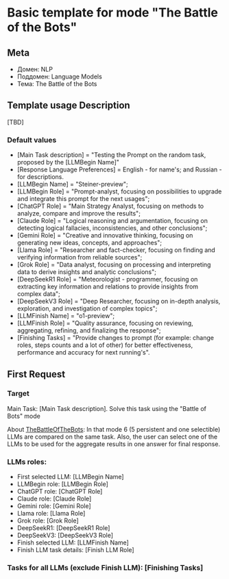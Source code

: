 # Basic template for mode "The Battle of the Bots"

## Meta

- Домен: NLP
- Поддомен: Language Models
- Тема: The Battle of the Bots

## Template usage Description

[TBD]

### Default values

- [Main Task description] = "Testing the Prompt on the random task, proposed by the [LLMBegin Name]"
- [Response Language Preferences] = English - for name's; and Russian - for descriptions.
- [LLMBegin Name] = "Steiner-preview";
- [LLMBegin Role] = "Prompt-analyst, focusing on possibilities to upgrade and integrate this prompt for the next usages";
- [ChatGPT Role] = "Main Strategy Analyst, focusing on methods to analyze, compare and improve the results";
- [Claude Role] = "Logical reasoning and argumentation, focusing on detecting logical fallacies, inconsistencies, and other conclusions";
- [Gemini Role] = "Creative and innovative thinking, focusing on generating new ideas, concepts, and approaches";
- [Llama Role] = "Researcher and fact-checker, focusing on finding and verifying information from reliable sources";
- [Grok Role] = "Data analyst, focusing on processing and interpreting data to derive insights and analytic conclusions";
- [DeepSeekR1 Role] = "Meteorologist - programmer, focusing on extracting key information and relations to provide insights from complex data";
- [DeepSeekV3 Role] = "Deep Researcher, focusing on in-depth analysis, exploration, and investigation of complex topics";
- [LLMFinish Name] = "o1-preview";
- [LLMFinish Role] = "Quality assurance, focusing on reviewing, aggregating, refining, and finalizing the response";
- [Finishing Tasks] = "Provide changes to prompt (for example: change roles, steps counts and a lot of other) for better effectiveness, performance and accuracy for next running's". 

## First Request

### Target

Main Task: [Main Task description]. Solve this task using the "Battle of Bots" mode

About [TheBattleOfTheBots]("https://monica.im/help/ru/Features/Chat/Model_response_comparison"): In that mode 6 (5 persistent and one selectible) LLMs are compared on the same task. Also, the user can select one of the LLMs to be used for the aggregate results in one answer for final response. 

### LLMs roles:

- First selected LLM: [LLMBegin Name]
- LLMBegin role: [LLMBegin Role]
- ChatGPT role: [ChatGPT Role]
- Claude role: [Claude Role]
- Gemini role: [Gemini Role]
- Llama role: [Llama Role]
- Grok role: [Grok Role]
- DeepSeekR1: [DeepSeekR1 Role]
- DeepSeekV3: [DeepSeekV3 Role]
- Finish selected LLM: [LLMFinish Name]
- Finish LLM task details: [Finish LLM Role]

### Tasks for all LLMs (exclude Finish LLM): [Finishing Tasks]
